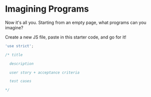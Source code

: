 # Imagining Programs

Now it's all you. Starting from an empty page, what programs can you imagine?

Create a new JS file, paste in this starter code, and go for it!

```js
'use strict';

/* title

  description

  user story + acceptance criteria

  test cases

*/
```
